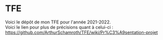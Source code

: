 # TFE

Voici le dépôt de mon TFE pour l'année 2021-2022.<br>
Voici le lien pour plus de précisions quant à celui-ci : https://github.com/ArthurSchamroth/TFE/wiki/Pr%C3%A9sentation-projet
